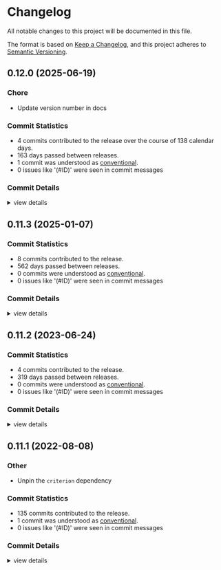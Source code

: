 # Changelog

All notable changes to this project will be documented in this file.

The format is based on [Keep a Changelog](https://keepachangelog.com/en/1.0.0/),
and this project adheres to [Semantic Versioning](https://semver.org/spec/v2.0.0.html).

## 0.12.0 (2025-06-19)

### Chore

 - <csr-id-08e74647f00f7d77cbb81e0cb73ed663798d000f/> Update version number in docs

### Commit Statistics

<csr-read-only-do-not-edit/>

 - 4 commits contributed to the release over the course of 138 calendar days.
 - 163 days passed between releases.
 - 1 commit was understood as [conventional](https://www.conventionalcommits.org).
 - 0 issues like '(#ID)' were seen in commit messages

### Commit Details

<csr-read-only-do-not-edit/>

<details><summary>view details</summary>

 * **Uncategorized**
    - Update version number in docs ([`08e7464`](https://github.com/rust-phf/rust-phf/commit/08e74647f00f7d77cbb81e0cb73ed663798d000f))
    - Merge branch 'master' into no-wasteful-allocations ([`33b8aff`](https://github.com/rust-phf/rust-phf/commit/33b8affe77cea8bdeccb5c8d6c730c78231fc138))
    - Merge pull request #312 from goffrie/fastrand ([`24d8867`](https://github.com/rust-phf/rust-phf/commit/24d8867429d2338631b851db29c7057afccac987))
    - Merge branch 'master' into fastrand ([`576dd47`](https://github.com/rust-phf/rust-phf/commit/576dd47858a2db74eb4ef67a8385039ef17b867d))
</details>

## 0.11.3 (2025-01-07)

### Commit Statistics

<csr-read-only-do-not-edit/>

 - 8 commits contributed to the release.
 - 562 days passed between releases.
 - 0 commits were understood as [conventional](https://www.conventionalcommits.org).
 - 0 issues like '(#ID)' were seen in commit messages

### Commit Details

<csr-read-only-do-not-edit/>

<details><summary>view details</summary>

 * **Uncategorized**
    - Adjusting changelogs prior to release of phf_shared v0.11.3, phf_generator v0.11.3, phf_macros v0.11.3, phf v0.11.3, phf_codegen v0.11.3 ([`e111f4b`](https://github.com/rust-phf/rust-phf/commit/e111f4b53a965c188fdcbf03950321107d9b3987))
    - Switch from rand to fastrand ([`13ddcb5`](https://github.com/rust-phf/rust-phf/commit/13ddcb5e1028776da6ce23ae922f31a8749c2452))
    - Merge pull request #300 from JohnTitor/msrv-1.61 ([`323366d`](https://github.com/rust-phf/rust-phf/commit/323366d03966ddad2eaa3432df79c9da8339e319))
    - Bump MSRV to 1.61 ([`1795f7b`](https://github.com/rust-phf/rust-phf/commit/1795f7b66b16af0191f221dc957bc8a090c891ad))
    - Merge pull request #295 from Swatinem/intermediate-vec ([`ac49464`](https://github.com/rust-phf/rust-phf/commit/ac494646b0e05688671e652c87bc9a2e906cb3b0))
    - Merge pull request #294 from Swatinem/generate-with-fn ([`8ecc019`](https://github.com/rust-phf/rust-phf/commit/8ecc019c494207c7cc09bf9e9452a5e1627716b1))
    - Avoid intermediate `Vec` allocations ([`4d67564`](https://github.com/rust-phf/rust-phf/commit/4d67564a7e840a660d9ccd4fe8e9d04a19a95bd1))
    - Allow using an arbitrary hash_fn for generation ([`a714e10`](https://github.com/rust-phf/rust-phf/commit/a714e10eb8438f2b8aedb88a9bed9f632a8c3425))
</details>

## 0.11.2 (2023-06-24)

### Commit Statistics

<csr-read-only-do-not-edit/>

 - 4 commits contributed to the release.
 - 319 days passed between releases.
 - 0 commits were understood as [conventional](https://www.conventionalcommits.org).
 - 0 issues like '(#ID)' were seen in commit messages

### Commit Details

<csr-read-only-do-not-edit/>

<details><summary>view details</summary>

 * **Uncategorized**
    - Release phf_shared v0.11.2, phf_generator v0.11.2, phf_macros v0.11.2, phf v0.11.2, phf_codegen v0.11.2 ([`c9c35fd`](https://github.com/rust-phf/rust-phf/commit/c9c35fd8ba3f1bc228388b0cef6e3814a02a72c0))
    - Update changelogs ([`a1e5072`](https://github.com/rust-phf/rust-phf/commit/a1e5072b8e84b108f06389a1d41ac868426a03f7))
    - Merge pull request #274 from ankane/license-files ([`21baa73`](https://github.com/rust-phf/rust-phf/commit/21baa73941a0694ec48f437c0c0a6abfcc2f32d2))
    - Include license files in crates ([`1229b2f`](https://github.com/rust-phf/rust-phf/commit/1229b2faa6b97542ab4850a1723b1723dea92814))
</details>

## 0.11.1 (2022-08-08)

<csr-id-27a2ce4b07ddc68c45e2faccbfef52d22375c1b0/>

### Other

 - <csr-id-27a2ce4b07ddc68c45e2faccbfef52d22375c1b0/> Unpin the `criterion` dependency


### Commit Statistics

<csr-read-only-do-not-edit/>

 - 135 commits contributed to the release.
 - 1 commit was understood as [conventional](https://www.conventionalcommits.org).
 - 0 issues like '(#ID)' were seen in commit messages

### Commit Details

<csr-read-only-do-not-edit/>

<details><summary>view details</summary>

 * **Uncategorized**
    - Release phf_shared v0.11.1, phf_generator v0.11.1, phf_macros v0.11.1, phf v0.11.1, phf_codegen v0.11.1 ([`3897b21`](https://github.com/rust-phf/rust-phf/commit/3897b21c6d38e5adcaf9110b4bb33c19f6b41977))
    - Merge pull request #265 from rust-phf/unpin-criterion ([`3c6af3f`](https://github.com/rust-phf/rust-phf/commit/3c6af3f7d783a6018070944a00fa29e0ff48b0dc))
    - Unpin the `criterion` dependency ([`27a2ce4`](https://github.com/rust-phf/rust-phf/commit/27a2ce4b07ddc68c45e2faccbfef52d22375c1b0))
    - Merge pull request #264 from rust-phf/tweak-changelog ([`97f997d`](https://github.com/rust-phf/rust-phf/commit/97f997d2be827ca636a29046c78e2c09c5c62650))
    - Replace handmade changelog with generated one by `cargo-smart-release` ([`cb84cf6`](https://github.com/rust-phf/rust-phf/commit/cb84cf6636ab52823c53e70d6abeac8f648a3482))
    - Merge pull request #263 from lopopolo/lopopolo/rand-no-default-features ([`d441940`](https://github.com/rust-phf/rust-phf/commit/d441940cbb1a4653d2b33467e2449e6178ad53a7))
    - Disable default features for rand dep in phf_generator ([`deefda1`](https://github.com/rust-phf/rust-phf/commit/deefda1cdff6ced54526ddb702b13282e0c8c66b))
    - Merge pull request #260 from JohnTitor/fix-repo-link ([`1407ebe`](https://github.com/rust-phf/rust-phf/commit/1407ebe536b39611db92d765ddec4de0e6c8a16e))
    - Add README.md for some crates ([`e0b34fa`](https://github.com/rust-phf/rust-phf/commit/e0b34fa0a697f45f2c41a875bf84b78a6d3ce079))
    - Add category to crates ([`32a72c3`](https://github.com/rust-phf/rust-phf/commit/32a72c3859997fd6b590e9ec092ae789d2acdf55))
    - Update repository links on Cargo.toml ([`1af3b0f`](https://github.com/rust-phf/rust-phf/commit/1af3b0fe1f8fdcae7ccc1bc8d51de309fb16a6bf))
    - Merge pull request #258 from JohnTitor/release-0.11.0 ([`c0b9ef9`](https://github.com/rust-phf/rust-phf/commit/c0b9ef98e798f807f94544aeb0fff429ef280efc))
    - Release 0.11.0 ([`d2efdc0`](https://github.com/rust-phf/rust-phf/commit/d2efdc08a7eb1d0d6c414b7b2ac41ce1fe1f9a43))
    - Merge pull request #257 from JohnTitor/edition-2021 ([`36ec885`](https://github.com/rust-phf/rust-phf/commit/36ec8854a9da4f295618e98d94aaf7150df2173e))
    - Make crates edition 2021 ([`b9d25da`](https://github.com/rust-phf/rust-phf/commit/b9d25da58b912d9927fbc41901631cd77836462b))
    - Merge pull request #251 from JohnTitor/weak-deps ([`2e1167c`](https://github.com/rust-phf/rust-phf/commit/2e1167c2046cd20aed1a906b4e23b40303cf0c00))
    - Make "unicase + macros" features work ([`11bb242`](https://github.com/rust-phf/rust-phf/commit/11bb2426f0237b1ecea8c8038630b1231ede4871))
    - Merge pull request #240 from JohnTitor/docs-update ([`da98b9e`](https://github.com/rust-phf/rust-phf/commit/da98b9e80fdb22cd6d48a4a42489840afe603756))
    - Refine doc comments ([`d8cfc43`](https://github.com/rust-phf/rust-phf/commit/d8cfc436059a1c2c3ede1afb0f9ec2333c046fc6))
    - Merge pull request #234 from JohnTitor/fix-ci ([`eba4cc2`](https://github.com/rust-phf/rust-phf/commit/eba4cc28d92c1db95cc430985a0fbc9ca63d1307))
    - Fix CI failure ([`d9b5ff2`](https://github.com/rust-phf/rust-phf/commit/d9b5ff23367d2bbcc385ff8243c7d972f45d459c))
    - Merge pull request #230 from JohnTitor/release-0.10 ([`3ea14b2`](https://github.com/rust-phf/rust-phf/commit/3ea14b2166553ad6e7b9afe7244144f5d661b6c6))
    - Prepare for release 0.10.0 ([`588ac25`](https://github.com/rust-phf/rust-phf/commit/588ac25dd5c0afccea084e6f94867328a6a30454))
    - Merge pull request #228 from JohnTitor/release-0.9.1 ([`d527f9d`](https://github.com/rust-phf/rust-phf/commit/d527f9d016adafe7d2930e37710291030b432838))
    - Prepare for v0.9.1 ([`9b71978`](https://github.com/rust-phf/rust-phf/commit/9b719789149ef195ef5eba093b7e73255fbef8dc))
    - Merge pull request #227 from JohnTitor/pin-criterion ([`d71851e`](https://github.com/rust-phf/rust-phf/commit/d71851ef62092143914cc5a2bbbb780029a55ceb))
    - Pin `criterion` version ([`b19afb6`](https://github.com/rust-phf/rust-phf/commit/b19afb6544c4c04fb7893661455191942d14e4af))
    - Fix included files ([`0442122`](https://github.com/rust-phf/rust-phf/commit/04421227eb627eab52ddc9195874ed67be9044df))
    - Merge pull request #219 from JohnTitor/release-0.9.0 ([`307969f`](https://github.com/rust-phf/rust-phf/commit/307969ff3bb8cae320e648890a9525920035944b))
    - Prepare 0.9.0 release ([`2ca46c4`](https://github.com/rust-phf/rust-phf/commit/2ca46c4f9c9083c128fcc6add33dc5986638940f))
    - Cleanup cargo metadata ([`a9e4b0a`](https://github.com/rust-phf/rust-phf/commit/a9e4b0a1e84825004fa66e938b870f83d3147d0d))
    - Merge pull request #218 from JohnTitor/cleanup ([`76f9072`](https://github.com/rust-phf/rust-phf/commit/76f907239af9b0cca7dac4e6d702cedc72f6f371))
    - Run rustfmt ([`dd86c6c`](https://github.com/rust-phf/rust-phf/commit/dd86c6c103f25021b52144085b8fab0a94582bef))
    - Cleanup docs ([`ddecc3a`](https://github.com/rust-phf/rust-phf/commit/ddecc3aa97aec6d9e9d6e59c57bc598d476335c1))
    - Merge pull request #212 from JohnTitor/tweak-benches ([`f12cf10`](https://github.com/rust-phf/rust-phf/commit/f12cf1051439664284f671c1371fb7197748e97c))
    - Tweak benchmarks ([`5ea2854`](https://github.com/rust-phf/rust-phf/commit/5ea2854f1e58bb4a821559b94c42f446e953eccb))
    - Merge pull request #208 from JohnTitor/simplify-workspace ([`a47ac36`](https://github.com/rust-phf/rust-phf/commit/a47ac36b16dd8798659be3e24f74051cd1ed760d))
    - Use `[patch.crates-io]` section instead of path key ([`f47515b`](https://github.com/rust-phf/rust-phf/commit/f47515bce5c433214dbecee262a7a6f14e6a74d4))
    - Merge pull request #206 from Kazurin-775/master ([`7ebc9e7`](https://github.com/rust-phf/rust-phf/commit/7ebc9e7986ca9ae86c6e871b4fd495a401d6b5ca))
    - Fix phf_macros on no_std ([`d7af3dc`](https://github.com/rust-phf/rust-phf/commit/d7af3dc96a67070e2f9000158d074825f0a9d592))
    - Merge pull request #201 from benesch/rand-08-redux ([`73a6799`](https://github.com/rust-phf/rust-phf/commit/73a6799f048228039af32c8e21246a63d977c9e3))
    - Update to rand v0.8 ([`6d5bfb4`](https://github.com/rust-phf/rust-phf/commit/6d5bfb4a377270d2ae69e05347044b1a95499973))
    - Merge pull request #180 from abonander/master ([`81c7cc5`](https://github.com/rust-phf/rust-phf/commit/81c7cc5b48649108428671d3b8ad151f6fbdb359))
    - Release v0.8.0 ([`4060288`](https://github.com/rust-phf/rust-phf/commit/4060288dc2c1ebe3b0630e4016ed51935bb0c863))
    - Merge pull request #181 from mati865/criterion ([`696eee1`](https://github.com/rust-phf/rust-phf/commit/696eee1f38213fe4a404ddfb9ef10d8e61ef0700))
    - Update criterion ([`9de3d83`](https://github.com/rust-phf/rust-phf/commit/9de3d836537b1360a3a1edf07ce5a9009f9c71c1))
    - Merge pull request #164 from abonander/perf-improvements ([`70129c6`](https://github.com/rust-phf/rust-phf/commit/70129c6fbcdf428ce9f1014eea935301ac70e410))
    - Use two separate hashes and full 32-bit displacements ([`9b70bd9`](https://github.com/rust-phf/rust-phf/commit/9b70bd94f8b0b74f156e75ccefbd4a4c7ba29728))
    - Add simple test for timing checks ([`ecb9fd5`](https://github.com/rust-phf/rust-phf/commit/ecb9fd58437722d568b82a52fb4750f9d0acecc1))
    - Merge pull request #159 from upsuper/rand-07 ([`f6407a0`](https://github.com/rust-phf/rust-phf/commit/f6407a056d432326bbfa42f476736ce754354e3e))
    - Upgrade rand to 0.7 ([`522f823`](https://github.com/rust-phf/rust-phf/commit/522f8230b9e738707764aed699bafc7c7ca997d0))
    - Merge branch 'master' into patch-1 ([`cd0d7ce`](https://github.com/rust-phf/rust-phf/commit/cd0d7ce1194252dcaca3153988ba2a4effa66b4f))
    - Merge pull request #152 from abonander/unicase-upgrade ([`27f7c2c`](https://github.com/rust-phf/rust-phf/commit/27f7c2c85efde7aeb3c5409985f2d605aff8e05b))
    - Convert to 2018 edition ([`9ff66ab`](https://github.com/rust-phf/rust-phf/commit/9ff66ab36a23c7170cc775773f042a06de426c3b))
    - Release v0.7.24 ([`1287414`](https://github.com/rust-phf/rust-phf/commit/1287414b1302d2d717c5f4be81accf4c12ccad48))
    - Upgrade rand and siphasher ([`80d9894`](https://github.com/rust-phf/rust-phf/commit/80d9894e5db7b5a8acf5b89716ee506de2a95b99))
    - Release v0.7.23 ([`a050b6f`](https://github.com/rust-phf/rust-phf/commit/a050b6f2a6b825bf0824339266ab9545340420d4))
    - Upgrade rand ([`9098872`](https://github.com/rust-phf/rust-phf/commit/9098872d320ad7c48fe1f58fedd7113aa08c8200))
    - Release 0.7.22 ([`ab88405`](https://github.com/rust-phf/rust-phf/commit/ab884054fa17eef915db2bdb5259c7aa71fbfea6))
    - Upgrade rand ([`e7b5a35`](https://github.com/rust-phf/rust-phf/commit/e7b5a35d14f6927a748f3c55a1c87b5b751ececd))
    - Release v0.7.21 ([`6c7e2d9`](https://github.com/rust-phf/rust-phf/commit/6c7e2d9ce17ff1b87507925bdbe87e6e682ed3e4))
    - Link to docs.rs ([`61142c5`](https://github.com/rust-phf/rust-phf/commit/61142c5aa168cff1bf53a6961ddc12012b49e1bb))
    - Dependency cleanup ([`f106aa6`](https://github.com/rust-phf/rust-phf/commit/f106aa66d85abfba3d627d12fd46a9b080c83e95))
    - Release v0.7.20 ([`f631f50`](https://github.com/rust-phf/rust-phf/commit/f631f50abfaf6ea3d6fc8caaada47975b6df3a62))
    - Merge branch 'release' ([`ea7e256`](https://github.com/rust-phf/rust-phf/commit/ea7e2562706663632a0af65ae9fa94e5cf78c4ea))
    - Merge branch 'release-v0.7.19' into release ([`81a4806`](https://github.com/rust-phf/rust-phf/commit/81a4806b05f14fb49aa972de27a42926a542ec44))
    - Release v0.7.19 ([`0a98dd1`](https://github.com/rust-phf/rust-phf/commit/0a98dd1865d12a3fa4cc27bdb38fa1e7374940d9))
    - Merge branch 'release' ([`ecab54b`](https://github.com/rust-phf/rust-phf/commit/ecab54b8a028c88938f220dbb0a684e017bab62f))
    - Merge branch 'release-v0.7.18' into release ([`dfa970b`](https://github.com/rust-phf/rust-phf/commit/dfa970b229cc32cfb2da1692aa94ad8a266e704a))
    - Release v0.7.18 ([`3f71765`](https://github.com/rust-phf/rust-phf/commit/3f717650f4331f5dbb9d7a3f878228fcf1138729))
    - Merge branch 'release' ([`5f08563`](https://github.com/rust-phf/rust-phf/commit/5f0856327731107d9fada1b0318f6f15f32957c2))
    - Merge branch 'release-v0.7.17' into release ([`e073dd2`](https://github.com/rust-phf/rust-phf/commit/e073dd262d1b4c95234222ee5048fc883b9c7301))
    - Release v0.7.17 ([`21ecf72`](https://github.com/rust-phf/rust-phf/commit/21ecf72101715e4754db95a64ecd7de5a37b7f14))
    - Merge branch 'release' ([`839f06d`](https://github.com/rust-phf/rust-phf/commit/839f06d5a10c1300353b8f3c972990624695b668))
    - Merge branch 'release-v0.7.16' into release ([`6f5575c`](https://github.com/rust-phf/rust-phf/commit/6f5575c9b12d3619ea17c0825a613fcac12820f4))
    - Release v0.7.16 ([`8bf29c1`](https://github.com/rust-phf/rust-phf/commit/8bf29c10a878c83d73cc40385f0e96cb9cc95afa))
    - Merge branch 'release' ([`b4ec398`](https://github.com/rust-phf/rust-phf/commit/b4ec398f415e5cac2cd4d794b1889788e644447f))
    - Merge branch 'release-v0.7.15' into release ([`6bbc9e2`](https://github.com/rust-phf/rust-phf/commit/6bbc9e249b9a84e2019432b7d3b178851d2d776e))
    - Release v0.7.15 ([`20f896e`](https://github.com/rust-phf/rust-phf/commit/20f896e6975cabb9cf9883b08eaa5b3da8597f11))
    - Merge branch 'release' ([`7c692d4`](https://github.com/rust-phf/rust-phf/commit/7c692d42970bf6cb2540f6b2d3c88d63b3fd1f7a))
    - Merge branch 'release-v0.7.14' into release ([`ea8dd65`](https://github.com/rust-phf/rust-phf/commit/ea8dd652c292746a20bf3a680e9f925f6f0530b1))
    - Release v0.7.14 ([`fee66fc`](https://github.com/rust-phf/rust-phf/commit/fee66fc20e33f2b119f830a8926f3b6e52abcf09))
    - Merge branch 'release' ([`d9351e1`](https://github.com/rust-phf/rust-phf/commit/d9351e1488bd42d1a4453e4a465177fb1c781fdc))
    - Merge branch 'release-v0.7.13' into release ([`b582e4e`](https://github.com/rust-phf/rust-phf/commit/b582e4ecec23be992ba915fc7873c0d5598f388a))
    - Release v0.7.13 ([`4769a6d`](https://github.com/rust-phf/rust-phf/commit/4769a6d2ce1d392da06e4b3cb833a1cdccb1f1aa))
    - Merge branch 'release' ([`5659a9d`](https://github.com/rust-phf/rust-phf/commit/5659a9db39bc5ee2179b264fce4cba4384d6d025))
    - Merge branch 'release-v0.7.12' into release ([`2f0a5de`](https://github.com/rust-phf/rust-phf/commit/2f0a5de9f01d9d22c774d8d85daec2a047a462e8))
    - Release v0.7.12 ([`9b75ee5`](https://github.com/rust-phf/rust-phf/commit/9b75ee5ed14060c45a5785fba0387be09e698624))
    - Merge branch 'release' ([`87ffab8`](https://github.com/rust-phf/rust-phf/commit/87ffab863aaeefb5ac2164da62f0407122d8057e))
    - Merge branch 'release-v0.7.11' into release ([`7260d04`](https://github.com/rust-phf/rust-phf/commit/7260d04413349bacab484afb74f9a496335278e1))
    - Release v0.7.11 ([`a004227`](https://github.com/rust-phf/rust-phf/commit/a0042277b181ec95fcbf29751b9a453f4f962ebb))
    - Merge branch 'release' ([`1579bec`](https://github.com/rust-phf/rust-phf/commit/1579bec1448c7b833f5965fe39d4ef2df66c982c))
    - Merge branch 'release-v0.7.10' into release ([`25cea13`](https://github.com/rust-phf/rust-phf/commit/25cea133fb4eec938bdfa74f04adbc8d94e30d4e))
    - Release v0.7.10 ([`c43154b`](https://github.com/rust-phf/rust-phf/commit/c43154b2661dc09620a7879c16f37b47d6ec03ae))
    - Merge branch 'release' ([`2c67ce5`](https://github.com/rust-phf/rust-phf/commit/2c67ce5a4129cd543178bf015f021a3bb83b6895))
    - Merge branch 'release-v0.7.9' into release ([`87206e1`](https://github.com/rust-phf/rust-phf/commit/87206e1c7b8d4089370dc168402ded0c0700a447))
    - Release v0.7.9 ([`b7d29df`](https://github.com/rust-phf/rust-phf/commit/b7d29dfe0df288b2da74de195f764eace1c8e443))
    - Merge branch 'release' ([`cd33902`](https://github.com/rust-phf/rust-phf/commit/cd339023e90ac1ce6971fa81badea65fb1f2b086))
    - Merge branch 'release-v0.7.8' into release ([`8bc23a0`](https://github.com/rust-phf/rust-phf/commit/8bc23a023908a038d668b6f7d8e94ee416995285))
    - Release v0.7.8 ([`aad0b9b`](https://github.com/rust-phf/rust-phf/commit/aad0b9b658fb970e3df60b066961aafca1a17c44))
    - Merge branch 'release' ([`dccff69`](https://github.com/rust-phf/rust-phf/commit/dccff69384729e3d4972174ce62d8f9db9429485))
    - Merge branch 'release-v0.7.7' into release ([`2d988b7`](https://github.com/rust-phf/rust-phf/commit/2d988b7dfb04d949246adc047f6b195263612246))
    - Release v0.7.7 ([`c9e7a93`](https://github.com/rust-phf/rust-phf/commit/c9e7a93f4d6f85a72651aba6187e4c956d8c1167))
    - Run through rustfmt ([`58e2223`](https://github.com/rust-phf/rust-phf/commit/58e222380b7fc9609a055cb5a6110ba04e47d677))
    - Merge branch 'release' ([`776046c`](https://github.com/rust-phf/rust-phf/commit/776046c961456dee9e16a6b6574d336c66e259f8))
    - Merge branch 'release-v0.7.6' into release ([`2ea7d5c`](https://github.com/rust-phf/rust-phf/commit/2ea7d5cab5e9e54952ca618b43ec3583a33a4847))
    - Release v0.7.6 ([`5bcd5c9`](https://github.com/rust-phf/rust-phf/commit/5bcd5c95215f5aa29e133cb2912662085a8158f0))
    - Merge branch 'release' ([`1f770df`](https://github.com/rust-phf/rust-phf/commit/1f770df1290b586a8d641ecb0bbd105080afc0ea))
    - Merge branch 'release-v0.7.5' into release ([`bb65b8c`](https://github.com/rust-phf/rust-phf/commit/bb65b8cca30ef9d4518e3083558019a972873efa))
    - Release v0.7.5 ([`fda44f5`](https://github.com/rust-phf/rust-phf/commit/fda44f550401c1bd4aad29bb2c07030b86761028))
    - Merge branch 'release' ([`269b5dc`](https://github.com/rust-phf/rust-phf/commit/269b5dc41ebf82f423393d5219e8107e9c911a03))
    - Merge branch 'release-v0.7.4' into release ([`7c093e8`](https://github.com/rust-phf/rust-phf/commit/7c093e83ffe5192d9cdcd5402b6abb7800ffafb3))
    - Release v0.7.4 ([`c7c0d3c`](https://github.com/rust-phf/rust-phf/commit/c7c0d3c294126157f0275a05b7c3a65c419234a1))
    - Merge pull request #62 from SimonSapin/string-cache ([`6f59718`](https://github.com/rust-phf/rust-phf/commit/6f5971869e5864cae653ec3606d17b554c343ef8))
    - Add hash() and get_index() to phf_shared. ([`d3b2ea0`](https://github.com/rust-phf/rust-phf/commit/d3b2ea0f0a9bd9cb79da90d8795f1905c3df1f5f))
    - Update PhfHash to mirror std::hash::Hash ([`96ef156`](https://github.com/rust-phf/rust-phf/commit/96ef156baae669b233673d6be2b96617ad48551e))
    - Release v0.7.3 ([`77ea239`](https://github.com/rust-phf/rust-phf/commit/77ea23917e908b10c4c5c463671a8409292f8661))
    - Minor generator cleanup ([`14e81a9`](https://github.com/rust-phf/rust-phf/commit/14e81a96bf567e06ea671535108c94e974113c9c))
    - Release v0.7.2 ([`642b69d`](https://github.com/rust-phf/rust-phf/commit/642b69d0100a4ee7ec6e430ef1351bd1f28f9a4a))
    - Release v0.7.1 ([`9cb9de9`](https://github.com/rust-phf/rust-phf/commit/9cb9de911ad4e16964f0def29780dde1630c3619))
    - Release v0.7.0 ([`555a690`](https://github.com/rust-phf/rust-phf/commit/555a690561673597aee068650ac884bbcc2e31cf))
    - Release v0.6.19 ([`5810d30`](https://github.com/rust-phf/rust-phf/commit/5810d30ef2162f33cfb4da99c65b7344c7f2913b))
    - Release v0.6.18 ([`36efc72`](https://github.com/rust-phf/rust-phf/commit/36efc721478d097fba1e5458cbdd9f288637abae))
    - Release v0.6.17 ([`271ccc2`](https://github.com/rust-phf/rust-phf/commit/271ccc27d885363d4d8c549f75624d08c48e56c5))
    - Bump rand version ([`8959cee`](https://github.com/rust-phf/rust-phf/commit/8959cee53fff8b45f548b236d13eca9ae84308a6))
    - Release v0.6.15 ([`ede14df`](https://github.com/rust-phf/rust-phf/commit/ede14df1e574674852b09bcafff4ad549ebfd4ae))
    - Merge pull request #51 from mbrubeck/rand ([`0923103`](https://github.com/rust-phf/rust-phf/commit/092310344f2397b8bdc27894248f69a6c29ed5cc))
    - Update to rand 0.2 ([`ab49d38`](https://github.com/rust-phf/rust-phf/commit/ab49d388e8e49a39f386100f5903e2a74a6b53c5))
    - Release v0.6.14 ([`cf64ebb`](https://github.com/rust-phf/rust-phf/commit/cf64ebb8f769c9f12c9a03d05713dde6b8caf371))
    - Release v0.6.13 ([`4fdb533`](https://github.com/rust-phf/rust-phf/commit/4fdb5331fd9978ca3e180a06fb2e34627f50fb77))
    - Release v0.6.12 ([`59ca586`](https://github.com/rust-phf/rust-phf/commit/59ca58637206c9806c13cc24cb35cb7d0ce9d23f))
    - Release v0.6.11 ([`e1e6d3b`](https://github.com/rust-phf/rust-phf/commit/e1e6d3b40a6babddd0989406f2b4e952443ff52e))
    - Release v0.6.10 ([`fc45373`](https://github.com/rust-phf/rust-phf/commit/fc45373b34a461664f532c5108f3d2625172c128))
    - Add doc roots ([`e22cdea`](https://github.com/rust-phf/rust-phf/commit/e22cdea2b24ce65b4de25adbb6cce727f20ac2f5))
    - Move generation logic to its own crate ([`cfeee87`](https://github.com/rust-phf/rust-phf/commit/cfeee8714caa4ecb3199df2a2ac149fe6a28ecc0))
</details>

